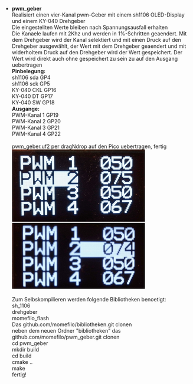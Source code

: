 * **pwm_geber**\
Realisiert einen vier-Kanal pwm-Geber mit einem sh1106 OLED-Display und einem KY-040 Drehgeber\
Die eingestellten Werte bleiben nach Spannungsausfall erhalten\
Die Kanaele laufen mit 2Khz und werden in 1%-Schritten geaendert. Mit dem Drehgeber wird der
Kanal selektiert und mit einen Druck auf den Drehgeber ausgewählt, der Wert mit dem Drehgeber
geaendert und mit widerholtem Druck auf den Drehgeber wird der Wert gespeichert. Der Wert wird direkt
auch ohne gespeichert zu sein zu auf den Ausgang uebertragen\
**Pinbelegung:**\
sh1106 sda GP4\
sh1106 sck GP5\
KY-040 CKL GP16\
KY-040 DT GP17\
KY-040 SW GP18\
**Ausgange:**\
PWM-Kanal 1 GP19\
PWM-Kanal 2 GP20\
PWM-Kanal 3 GP21\
PWM-Kanal 4 GP22\
\
pwm_geber.uf2 per dragNdrop auf den Pico uebertragen, fertig\
![](pwm_1.png)![](pwm_2.png)\
\
Zum Selbskompilieren werden folgende Bibliotheken benoetigt:\
sh_1106\
drehgeber\
momefilo_flash\
Das github.com/momefilo/bibliotheken.git clonen\
neben dem neuen Ordner "bibliotheken" das github.com/momefilo/pwm_geber.git clonen\
cd pwm_geber\
mkdir build\
cd build\
cmake ..\
make\
fertig!
